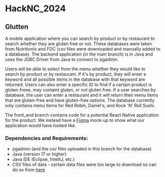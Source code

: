 # HackNC_2024

## Glutten
A mobile application where you can search by product or by restaurant to search whether they are gluten free or not. These databases were taken from Nutritionix and FDC (csv files were downloaded and manually added to a database). The backend application (in the main branch) is in Java and uses the JDBC Driver from Java to connect to pgadmin.

Users will be able to select from the menu whether they would like to search by product or by restaurant. If it's by product, they will enter a keyword and all possible items in the database with that keyword are returned. Users can also enter a specific ID to find if a certain product is gluten-freee, may containt gluten, or not gluten free. If a user searches by database, the user can enter a restaurant and it will return their menu items that are gluten-free and have gluten-free options. The database currently only contains menu items for Red Robin, Daniel's, and Rock 'N' Roll Sushi. 

The front_end branch contains code for a potential React Native application for the product. We instead have a [Figma](https://www.figma.com/design/dNBL64IM0YbTg3IGyOFeuo/glutten?node-id=0-1&t=UjPgm3IRM0ERmCiJ-1) mock-up to show what our application would have looked like.

### Dependencies and Requirements:
- pgadmin (and the csv files uploaded in this branch for the database)
- Java (version 17 or higher)
- Java IDE (Eclipse, IntelliJ, etc.)
- CSV files of data - certain data files were too large to download so can do so from [here](https://fdc.nal.usda.gov/download-datasets.html)
